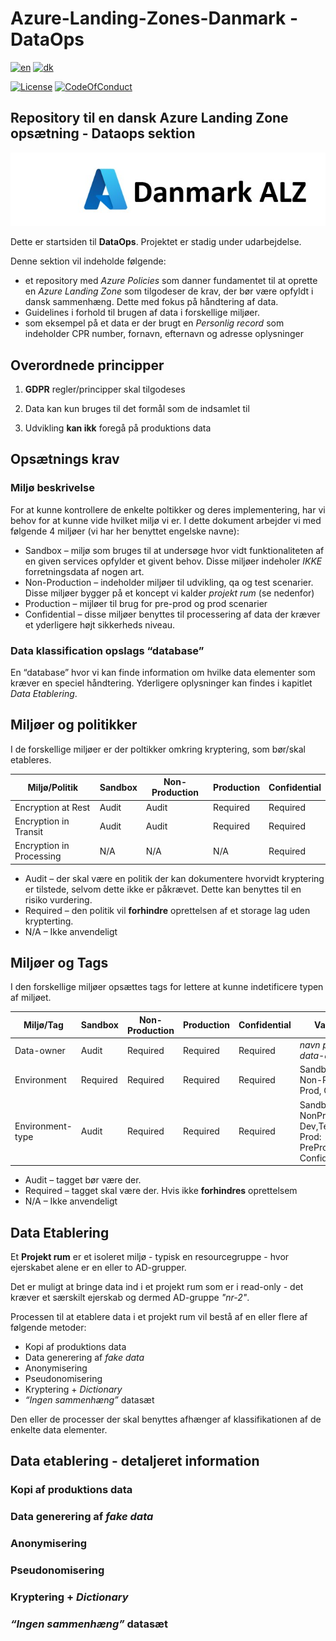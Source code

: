 <!-- spell-checker:locale en,da-DK -->
# Azure-Landing-Zones-Danmark - DataOps

[![en](https://img.shields.io/badge/lang-en-red.svg)](README.md)
[![dk](https://img.shields.io/badge/lang-da--dk-green.svg)](README.da-dk.md)

[![License](https://img.shields.io/badge/License-MIT-green)](https://github.com/Azure-Landing-Zones-Danmark/Azure-Landing-Zones-Danmark/blob/main/LICENSE)
[![CodeOfConduct](https://img.shields.io/badge/Code--of--conduct-MS--Open--Source-red)](https://github.com/Azure-Landing-Zones-Danmark/Azure-Landing-Zones-Danmark/blob/main/CODE-OF-CONDUCT.md)

## Repository til en dansk Azure Landing Zone opsætning - **Dataops sektion**

![Heading](../docs/images/azure-danmark-alz.jpg)

Dette er startsiden til **DataOps**. Projektet er stadig under udarbejdelse.

Denne sektion vil indeholde følgende:

- et repository med *Azure Policies* som danner fundamentet til at oprette en *Azure Landing Zone* som tilgodeser de krav, der bør være opfyldt i dansk sammenhæng. Dette med fokus på håndtering af data.
- Guidelines i forhold til brugen af data i forskellige miljøer.
- som eksempel på et data er der brugt en *Personlig record* som indeholder CPR number, fornavn, efternavn og adresse oplysninger

## Overordnede principper

1. **GDPR** regler/principper skal tilgodeses

1. Data kan kun bruges til det formål som de indsamlet til

1. Udvikling **kan ikk** foregå på produktions data



## Opsætnings krav

### Miljø beskrivelse

For at kunne kontrollere de enkelte poltikker og deres implementering, har vi behov for at kunne vide hvilket miljø vi er.
I dette dokument arbejder vi med følgende 4 miljøer (vi har her benyttet engelske navne):

- Sandbox – miljø som bruges til at undersøge hvor vidt funktionaliteten af en given services opfylder et givent behov.
  Disse miljøer indeholer *IKKE* forretningsdata af nogen art.
- Non-Production – indeholder miljøer til udvikling, qa og test scenarier. Disse miljøer bygger på et koncept vi kalder *projekt rum* (se nedenfor)
- Production – mijløer til brug for pre-prod og prod scenarier
- Confidential – disse miljøer benyttes til processering af data der kræver et yderligere højt sikkerheds niveau.

### Data klassification opslags “database”

En “database” hvor vi kan finde information om hvilke data elementer som kræver en speciel håndtering.
Yderligere oplysninger kan findes i kapitlet *Data Etablering*.

## Miljøer og politikker

I de forskellige miljøer er der poltikker omkring kryptering, som bør/skal etableres.

|Miljø/Politik|Sandbox|Non-Production|Production|Confidential|
|---|---|---|---|---|
|Encryption at Rest|Audit|Audit|Required|Required|
|Encryption in Transit|Audit|Audit|Required|Required|
|Encryption in Processing|N/A|N/A|N/A|Required|

- Audit – der skal være en politik der kan dokumentere hvorvidt kryptering er tilstede, selvom dette ikke er påkrævet. Dette kan benyttes til en risiko vurdering.
- Required – den politik vil **forhindre** oprettelsen af et storage lag uden krypterting.
- N/A – Ikke anvendeligt

## Miljøer og Tags ##

I den forskellige miljøer opsættes tags for lettere at kunne indetificere typen af miljøet.

|Miljø/Tag|Sandbox|Non-Production|Production|Confidential|Values|
|---|---|---|---|---|---|
|Data-owner|Audit|Required|Required|Required|*navn på data-ejer*|
|Environment|Required|Required|Required|Required|Sandbox, Non-Prod, Prod, Conf|
|Environment-type|Audit|Required|Required|Required|Sandbox/ NonProd: Dev,Test,QA / Prod: PreProd,Prod/ Confidential|

- Audit – tagget bør være der.
- Required – tagget skal være der. Hvis ikke **forhindres** oprettelsem
- N/A – Ikke anvendeligt

## Data Etablering ##

Et **Projekt rum** er et isoleret miljø - typisk en resourcegruppe - hvor ejerskabet alene er en eller to AD-grupper.

Det er muligt at bringe data ind i et projekt rum som er i read-only - det kræver et særskilt ejerskab og dermed AD-gruppe *"nr-2"*.

Processen til at etablere data i et projekt rum vil bestå af en eller flere af følgende metoder:

- Kopi af produktions data
- Data generering af *fake data*
- Anonymisering
- Pseudonomisering
- Kryptering + *Dictionary*
- *“Ingen sammenhæng”* datasæt

Den eller de processer der skal benyttes afhænger af klassifikationen af de enkelte data elementer.

## Data etablering - detaljeret information ##

### Kopi af produktions data ###
### Data generering af *fake data* ###
### Anonymisering ###
### Pseudonomisering ###
### Kryptering + *Dictionary* ###
### *“Ingen sammenhæng”* datasæt ###
